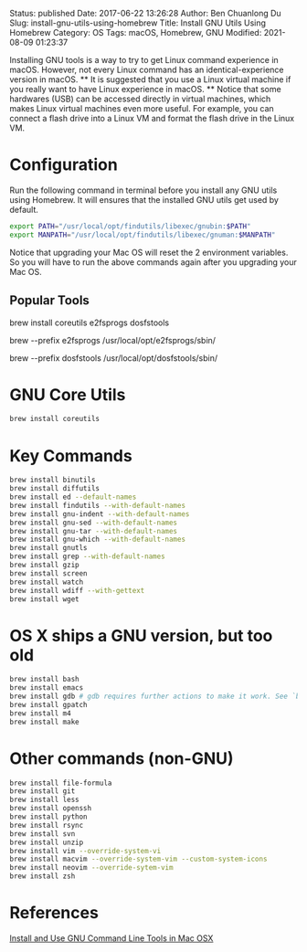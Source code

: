 Status: published
Date: 2017-06-22 13:26:28
Author: Ben Chuanlong Du
Slug: install-gnu-utils-using-homebrew
Title: Install GNU Utils Using Homebrew
Category: OS
Tags: macOS, Homebrew, GNU
Modified: 2021-08-09 01:23:37


Installing GNU tools is a way to try to get Linux command experience in macOS. 
However, 
not every Linux command has an identical-experience version in macOS.
**
It is suggested that you use a Linux virtual machine 
if you really want to have Linux experience in macOS.
**
Notice that some hardwares (USB) can be accessed directly in virtual machines,
which makes Linux virtual machines even more useful.
For example, 
you can connect a flash drive into a Linux VM 
and format the flash drive in the Linux VM. 

# Configuration

Run the following command in terminal before you install any GNU utils using Homebrew.
It will ensures that the installed GNU utils get used by default.

```bash
export PATH="/usr/local/opt/findutils/libexec/gnubin:$PATH"
export MANPATH="/usr/local/opt/findutils/libexec/gnuman:$MANPATH"
```

Notice that upgrading your Mac OS will reset the 2 environment variables.
So you will have to run the above commands again after you upgrading your Mac OS.

## Popular Tools

brew install coreutils e2fsprogs dosfstools

brew --prefix e2fsprogs
/usr/local/opt/e2fsprogs/sbin/

brew --prefix dosfstools
/usr/local/opt/dosfstools/sbin/

# GNU Core Utils

```bash
brew install coreutils
```

# Key Commands

```bash
brew install binutils
brew install diffutils
brew install ed --default-names
brew install findutils --with-default-names
brew install gnu-indent --with-default-names
brew install gnu-sed --with-default-names
brew install gnu-tar --with-default-names
brew install gnu-which --with-default-names
brew install gnutls
brew install grep --with-default-names
brew install gzip
brew install screen
brew install watch
brew install wdiff --with-gettext
brew install wget
```

# OS X ships a GNU version, but too old

```bash
brew install bash
brew install emacs
brew install gdb # gdb requires further actions to make it work. See `brew info gdb`.
brew install gpatch
brew install m4
brew install make
```

# Other commands (non-GNU)

```bash
brew install file-formula
brew install git
brew install less
brew install openssh
brew install python
brew install rsync
brew install svn
brew install unzip
brew install vim --override-system-vi
brew install macvim --override-system-vim --custom-system-icons
brew install neovim --override-sytem-vim
brew install zsh
```

# References

[Install and Use GNU Command Line Tools in Mac OSX](https://www.topbug.net/blog/2013/04/14/install-and-use-gnu-command-line-tools-in-mac-os-x/)
